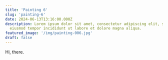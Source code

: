 ```yaml
---
title: 'Painting 6'
slug: 'painting-6'
date: 2024-06-13T13:16:00.000Z
description: Lorem ipsum dolor sit amet, consectetur adipiscing elit, sed do
  eiusmod tempor incididunt ut labore et dolore magna aliqua.
featured_image: '/img/painting-006.jpg'
draft: false
---
```


Hi, there.